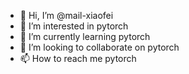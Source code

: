 - 👋 Hi, I’m @mail-xiaofei
- 👀 I’m interested in pytorch
- 🌱 I’m currently learning pytorch
- 💞️ I’m looking to collaborate on pytorch
- 📫 How to reach me pytorch

<!---
mail-xiaofei/mail-xiaofei is a ✨ special ✨ repository because its `README.md` (this file) appears on your GitHub profile.
You can click the Preview link to take a look at your changes.
--->
